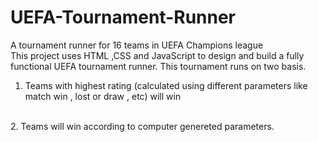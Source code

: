 # UEFA-Tournament-Runner
A tournament runner for 16 teams in UEFA Champions league 
<br>
This project uses HTML ,CSS and JavaScript to design and build a fully functional UEFA tournament runner. This tournament runs on two basis.
<br>
1. Teams with highest rating (calculated using different parameters like match win , lost or draw , etc) will win
<br>
2. Teams will win according to computer genereted parameters.
